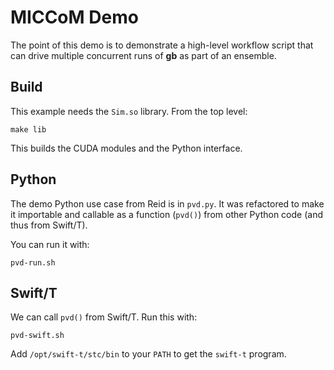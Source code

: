 
# MICCoM Demo

The point of this demo is to demonstrate a high-level workflow script
that can drive multiple concurrent runs of **gb** as part of an
ensemble.

## Build

This example needs the `Sim.so` library.  From the top level:

```
make lib
```

This builds the CUDA modules and the Python interface.

## Python

The demo Python use case from Reid is in `pvd.py`.  It was refactored
to make it importable and callable as a function (`pvd()`) from other
Python code (and thus from Swift/T).

You can run it with:

```
pvd-run.sh
```

## Swift/T

We can call `pvd()` from Swift/T.  Run this with:

```
pvd-swift.sh
```

Add `/opt/swift-t/stc/bin` to your `PATH` to get the `swift-t`
program.

<!--- COMMENT -->